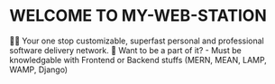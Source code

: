 # WELCOME TO MY-WEB-STATION

🙋‍♀️ Your one stop customizable, superfast personal and professional software delivery network.
🌈 Want to be a part of it? - Must be knowledgable with Frontend or Backend stuffs (MERN, MEAN, LAMP, WAMP, Django)

